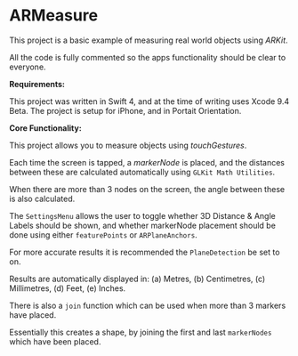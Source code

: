 
# ARMeasure

This project is a basic example of measuring real world objects using *ARKit*.

All the code is fully commented so the apps functionality should be clear to everyone.

**Requirements:**

This project was written in Swift 4, and at the time of writing uses Xcode 9.4 Beta.
The project is setup for iPhone, and in Portait Orientation.

**Core Functionality:**

This project allows you to measure objects using *touchGestures*. 

Each time the screen is tapped, a *markerNode* is placed, and the distances between these are calculated automatically using `GLKit Math Utilities`.

When there are more than 3 nodes on the screen, the angle between these is also calculated.

The `SettingsMenu` allows the user to toggle whether 3D Distance & Angle Labels should be shown, and whether markerNode placement should be done using either `featurePoints` or `ARPlaneAnchors`.

For more accurate results it is recommended the `PlaneDetection` be set to on.

Results are automatically displayed in:
(a) Metres,
(b) Centimetres,
(c) Millimetres,
(d) Feet,
(e) Inches.

There is also a `join` function which can be used when more than 3 markers have placed.

Essentially this creates a shape, by joining the first and last `markerNodes` which have been placed.
